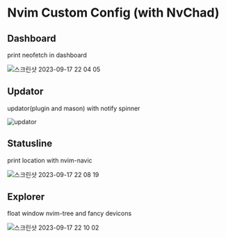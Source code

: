 # Nvim Custom Config (with NvChad)

## Dashboard

print neofetch in dashboard

![스크린샷 2023-09-17 22 04 05](https://github.com/zerochae/dotfiles/assets/84373490/bc5e23b3-8642-45f1-8f31-64355b5c61af)

## Updator

updator(plugin and mason) with notify spinner

![updator](https://github.com/zerochae/dotfiles/assets/84373490/6119b746-a73f-47d9-8826-eaad1e509d16)

## Statusline

print location with nvim-navic

![스크린샷 2023-09-17 22 08 19](https://github.com/zerochae/dotfiles/assets/84373490/dc910cc5-773d-422c-aac8-7de113bfb5d3)

## Explorer

float window nvim-tree and fancy devicons

![스크린샷 2023-09-17 22 10 02](https://github.com/zerochae/dotfiles/assets/84373490/355a7f7d-f50e-4f94-baaf-4033c35e47ca)
